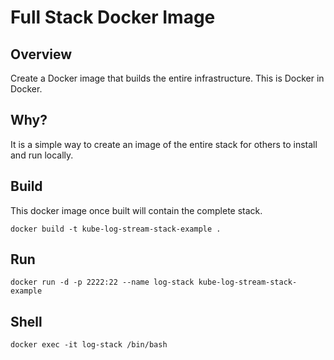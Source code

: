 # Full Stack Docker Image

## Overview

Create a Docker image that builds the entire infrastructure. This is Docker in Docker.

## Why?

It is a simple way to create an image of the entire stack for others to install and run locally.

## Build

This docker image once built will contain the complete stack.

`docker build -t kube-log-stream-stack-example .`

## Run

`docker run -d -p 2222:22 --name log-stack kube-log-stream-stack-example`


## Shell

`docker exec -it log-stack /bin/bash`
